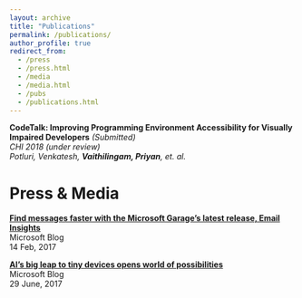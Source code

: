 ```yaml
---
layout: archive
title: "Publications"
permalink: /publications/
author_profile: true
redirect_from: 
  - /press
  - /press.html
  - /media
  - /media.html
  - /pubs
  - /publications.html
---
```



**CodeTalk: Improving Programming Environment Accessibility for Visually Impaired Developers** *(Submitted)*  
*CHI 2018 (under review)*  
*Potluri, Venkatesh, **Vaithilingam, Priyan**, et. al.*


Press & Media
====

**[Find messages faster with the Microsoft Garage’s latest release, Email Insights](https://goo.gl/kt17Zm)**  
Microsoft Blog  
14 Feb, 2017

**[AI’s big leap to tiny devices opens world of possibilities](https://goo.gl/CBzs5Q)**  
Microsoft Blog  
29 June, 2017